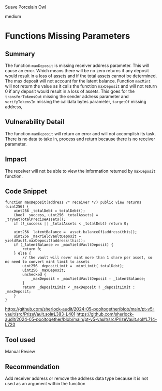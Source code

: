 Suave Porcelain Owl

medium

# Functions Missing Parameters

## Summary
The function `maxDeposit` is missing receiver address parameter. This will cause an error. Which means there will be no zero returns if any deposit would result in a loss of assets and if the total assets cannot be determined. The max deposit will not account for the latent balance. Function `maxMint` will not return the value as it calls the function `maxDeposit` and will not return 0 if any deposit would result in a loss of assets. This goes for the `transferTokensOut` missing the sender address parameter and `verifyTokensIn` missing the calldata bytes parameter, `targetOf` missing address,


## Vulnerability Detail
The function `maxDeposit` will return an error and will not accomplish its task. There is no data to take in, process and return because there is no receiver parameter.
## Impact
The receiver will not be able to view the information returned by `maxDeposit` function.
## Code Snippet
    function maxDeposit(address /* receiver */) public view returns (uint256) {
        uint256 _totalDebt = totalDebt();
        (bool _success, uint256 _totalAssets) = _tryGetTotalPreciseAssets();
        if (!_success || _totalAssets < _totalDebt) return 0;

        uint256 _latentBalance = _asset.balanceOf(address(this));
        uint256 _maxYieldVaultDeposit = yieldVault.maxDeposit(address(this));
        if (_latentBalance >= _maxYieldVaultDeposit) {
            return 0;
        } else {
            // the vault will never mint more than 1 share per asset, so no need to convert mint limit to assets
            uint256 _depositLimit = _mintLimit(_totalDebt);
            uint256 _maxDeposit;
            unchecked {
                _maxDeposit = _maxYieldVaultDeposit - _latentBalance;
            }
            return _depositLimit < _maxDeposit ? _depositLimit : _maxDeposit;
        }
    }

https://github.com/sherlock-audit/2024-05-pooltogether/blob/main/pt-v5-vault/src/PrizeVault.sol#L383-L401
https://github.com/sherlock-audit/2024-05-pooltogether/blob/main/pt-v5-vault/src/PrizeVault.sol#L714-L720
## Tool used

Manual Review

## Recommendation
Add receiver address or remove the address data type because it is not used as an argument within the function.